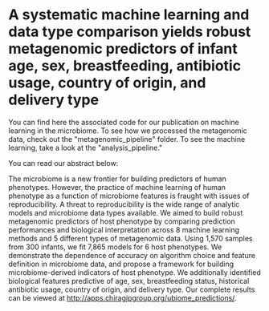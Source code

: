 # A systematic machine learning and data type comparison yields robust metagenomic predictors of infant age, sex, breastfeeding, antibiotic usage, country of origin, and delivery type

You can find here the associated code for our publication on machine learning in the microbiome. To see how we processed the metagenomic data, check out the "metagenomic_pipeline" folder. To see the machine learning, take a look at the "analysis_pipeline."

You can read our abstract below:

The microbiome is a new frontier for building predictors of human phenotypes. However, the practice of machine learning of human phenotype as a function of microbiome features is fraught with issues of reproducibility. A threat to reproducibility is the wide range of analytic models and microbiome data types available. We aimed to build robust metagenomic predictors of host phenotype by comparing prediction performances and biological interpretation across 8 machine learning methods and 5 different types of metagenomic data. Using 1,570 samples from 300 infants, we fit 7,865 models for 6 host phenotypes. We demonstrate the dependence of accuracy on algorithm choice and feature definition in microbiome data, and propose a framework for building microbiome-derived indicators of host phenotype. We additionally identified biological features predictive of age, sex, breastfeeding status, historical antibiotic usage, country of origin, and delivery type. Our complete results can be viewed at http://apps.chiragjpgroup.org/ubiome_predictions/.


